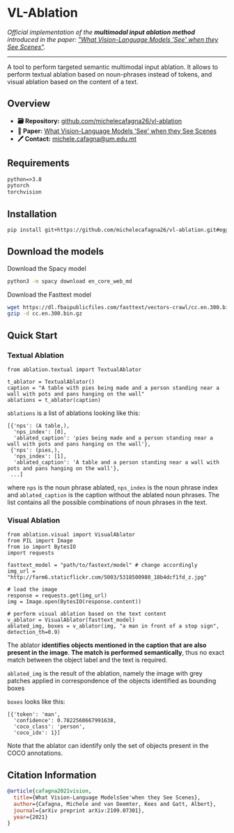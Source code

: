 # VL-Ablation
*Official implementation of the **multimodal input ablation method** introduced in the paper: ["What Vision-Language Models 'See' when they See Scenes"](https://arxiv.org/abs/2109.07301).*

---
A tool to perform targeted semantic multimodal input ablation. It allows to perform textual ablation based on noun-phrases instead of tokens, and visual ablation based on the content of a text.

## Overview

- **🗃️ Repository:** [github.com/michelecafagna26/vl-ablation](https://github.com/michelecafagna26/vl-ablation)
- **📜 Paper:** [What Vision-Language Models 'See' when they See Scenes](https://arxiv.org/abs/2109.07301)
- **🖊️ Contact:** michele.cafagna@um.edu.mt

## Requirements

```txt
python=>3.8
pytorch
torchvision
```

## Installation

```bash
pip install git+https://github.com/michelecafagna26/vl-ablation.git#egg=ablation
```

## Download the models
Download the Spacy model

```bash
python3 -m spacy download en_core_web_md
```

Download the Fasttext model 
```bash
wget https://dl.fbaipublicfiles.com/fasttext/vectors-crawl/cc.en.300.bin.gz
gzip -d cc.en.300.bin.gz
```

## Quick Start
### Textual Ablation

```python3
from ablation.textual import TextualAblator

t_ablator = TextualAblator()
caption = "A table with pies being made and a person standing near a wall with pots and pans hanging on the wall"
ablations = t_ablator(caption)
```
```ablations``` is a list of ablations looking like this:
```
[{'nps': (A table,),
  'nps_index': [0],
  'ablated_caption': 'pies being made and a person standing near a wall with pots and pans hanging on the wall'},
 {'nps': (pies,),
  'nps_index': [1],
  'ablated_caption': 'A table and a person standing near a wall with pots and pans hanging on the wall'},
 ...]

```
where ```nps``` is the noun phrase ablated, ```nps_index``` is the noun phrase index and ```ablated_caption``` is the caption without the ablated noun phrases.
The list contains all the possible combinations of noun phrases in the text.

### Visual Ablation
```python3
from ablation.visual import VisualAblator
from PIL import Image
from io import BytesIO
import requests

fasttext_model = "path/to/fastext/model" # change accordingly
img_url = "http://farm6.staticflickr.com/5003/5318500980_18b4dcf1fd_z.jpg"

# load the image
response = requests.get(img_url)
img = Image.open(BytesIO(response.content))

# perform visual ablation based on the text content
v_ablator = VisualAblator(fasttext_model)
ablated_img, boxes = v_ablator(img, "a man in front of a stop sign", detection_th=0.9)
```

The ablator **identifies objects mentioned in the caption that are also present in the image**. **The match is performed semantically**, thus no exact match between the object label and the text is required.

```ablated_img``` is the result of the ablation, namely the image with grey patches applied in correspondence of the objects identified as bounding boxes

```boxes``` looks like this:
```
[{'token': 'man',
  'confidence': 0.7822560667991638,
  'coco_class': 'person',
  'coco_idx': 1}]
```
Note that the ablator can identify only the set of objects present in the COCO annotations.

## Citation Information

```BibTeX
@article{cafagna2021vision,
  title={What Vision-Language ModelsSee'when they See Scenes},
  author={Cafagna, Michele and van Deemter, Kees and Gatt, Albert},
  journal={arXiv preprint arXiv:2109.07301},
  year={2021}
}
```
